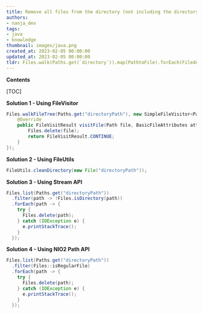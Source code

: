 ```yaml
---
title: Remove all files from the directory (not including the directory itself) - single command
authors:
- nanja_dev
tags:
- java
- knowledge
thumbnail: images/java.png
created_at: 2023-02-05 00:00:00
updated_at: 2023-02-05 00:00:00
tldr: Files.walk(Paths.get(`directory`)).map(PathtoFile).forEach(Filedelete);
---
```


**Contents**

[TOC]

**Solution 1 - Using FileVisitor**

```java
Files.walkFileTree(Paths.get("directoryPath"), new SimpleFileVisitor<Path>() {
    @Override
    public FileVisitResult visitFile(Path file, BasicFileAttributes attrs) throws IOException {
        Files.delete(file);
        return FileVisitResult.CONTINUE;
    }
});
```

**Solution 2 - Using FileUtils**

```java
FileUtils.cleanDirectory(new File("directoryPath"));
```

**Solution 3 - Using Stream API**

```java
Files.list(Paths.get("directoryPath"))
  .filter(path -> !Files.isDirectory(path))
  .forEach(path -> {
    try {
      Files.delete(path);
    } catch (IOException e) {
      e.printStackTrace();
    }
  });
```

**Solution 4 - Using NIO2 Path API**

```java
Files.list(Paths.get("directoryPath"))
  .filter(Files::isRegularFile)
  .forEach(path -> {
    try {
      Files.delete(path);
    } catch (IOException e) {
      e.printStackTrace();
    }
  });
```
